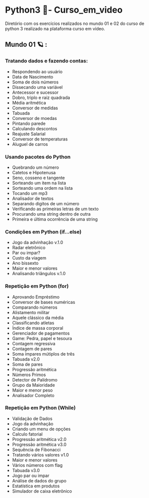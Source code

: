 # Python3 🐍- Curso_em_video
Diretório com os exercícios realizados no mundo 01 e 02 do curso de python 3 realizado na plataforma curso em vídeo.
## Mundo 01 🪐 :
### Tratando dados e fazendo contas: 
- Respondendo ao usuário
- Data de Nascimento
- Soma de dois números
- Dissecando uma variável
- Antecessor e sucessor
- Dobro, triplo e raiz quadrada
- Média aritmética
- Conversor de medidas
- Tabuada
- Conversor de moedas
- Pintando parede
- Calculando descontos
- Reajuste Salarial
- Conversor de temperaturas
- Aluguel de carros
### Usando pacotes do Python
- Quebrando um número
- Catetos e Hipotenusa
- Seno, cosseno e tangente
- Sorteando um item na lista
- Sorteando uma ordem na lista
- Tocando um mp3
- Analisador de textos
- Separando digitos de um número
- Verificando as primeiras letras de um texto
- Procurando uma string dentro de outra
- Primeira e última ocorrência de uma string
### Condições em Python (if...else)
- Jogo da advinhação v.1.0
- Radar eletrônico
- Par ou impar?
- Custo da viagem
- Ano bissexto
- Maior e menor valores
- Analisando triângulos v.1.0
### Repetição em Python (for)
- Aprovando Empréstimo
- Conversor de bases numéricas
- Comparando números
- Alistamento militar
- Aquele clássico da média
- Classificando atletas
- Índice de massa corporal
- Gerenciador de pagamentos
- Game: Pedra, papel e tesoura
- Contagem regressiva
- Contagem de pares
- Soma ímpares mútiplos de três
- Tabuada v2.0
- Soma de pares
- Progressão aritmética
- Números Primos
- Detector de Palídromo
- Grupo da Maioridade
- Maior e menor peso
- Analisador Completo
### Repetição em Python (While)
- Validação de Dados
- Jogo da advinhação
- Criando um menu de opções
- Calculo fatorial
- Progressão aritmética v2.0
- Progressão aritmética v3.0
- Sequência de Fibonacci
- Tratando vários valores v1.0
- Maior e menor valores
- Vários números com flag
- Tabuada v3.0
- Jogo par ou impar
- Análise de dados do grupo
- Estatística em produtos 
- Simulador de caixa eletrônico
